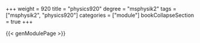 +++
weight = 920
title = "physics920"
degree = "msphysik2"
tags = ["msphysik2", "physics920"]
categories = ["module"]
bookCollapseSection = true
+++

{{< genModulePage >}}
